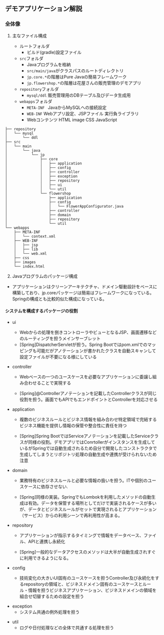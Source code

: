 
## デモアプリケーション解説

### 全体像

1. 主なファイル構成

    + ルートフォルダ
        + ビルド(gradle)設定ファイル
    + `src`フォルダ
        + Javaプログラムを格納
        * `src/main/java`がクラスパスのルートディレクトリ
        * `jp.core.*`の階層はPure Javaの簡易フレームワーク
        * `jp.flowershop.*`の階層は花屋さんの販売管理のデモアプリ
    + `repository`フォルダ
        + `mysql/ddl` 販売管理用のDBテーブル及びデータ生成用
    + `webapps`フォルダ
        + `META-INF ` JavaからMySQLへの接続設定
        + `WEB-INF` Webアプリ設定、JSPファイル 実行負ライブラリ
        + Webコンテンツ HTML image CSS JavaScript

```
├── repository
│   └── mysql
│       └── ddl
├── src
│   └── main
│       └── java
│           └── jp
│               ├── core
│               │   ├── application
│               │   ├── config
│               │   ├── controller
│               │   ├── exception
│               │   ├── repository
│               │   ├── ui
│               │   └── util
│               └── flowershop
│                   ├── application
│                   ├── config
│                   │   └── FlowerAppConfigurator.java
│                   ├── controller
│                   ├── domain
│                   ├── repository
│                   └── util
└── webapps
    ├── META-INF
    │   └── context.xml
    ├── WEB-INF
    │   ├── jsp
    │   ├── lib
    │   └── web.xml
    ├── css
    ├── images
    └── index.html
```

2. Javaプログラムのパッケージ構成
  
+ アプリケーションはクリーンアーキテクチャ、ドメイン駆動設計をベースに構築しており、jp.coreパッケージは簡易はフレームワークになっている。Springの構成とも比較的似た構成になっている。


#### システムを構成するパッケージの役割

+ ui
    + Webからの処理を捌きコントローラやビューとなるJSP、画面遷移などのルーティングを担うメインサーブレット
    + [Spring]DispatcherServletが担う。Spring Bootではpom.xmlでのマッピングも可能だがアノテーションが書かれたクラスを自動スキャンして設定ファイルが不要になる様にしている 

+ controller
    + Webベースの一つのユースケースを必要なアプリケーションに委譲し組み合わせることで実現する<br>
    
    + [Spring]@Controllerアノテーションを記載したControllerクラスが同じ役割を担う。画面でもAPIでもエンドポイントとControllerを対応させる 

+ application 
    + 複数のビジネスルールとビジネス情報を組み合わせ特定領域で完結するビジネス機能を提供し情報の保管や整合性に責任を持つ<br>
  
    + [Spring]Spring BootではServiceアノテーションを記載したServiceクラスが同様の役割。デモアプリではConrtollerがインスタンスを生成しているがSpringでは自動生成されるため自分で開発したコンストラクタで生成してしまうとリポジトリ処理の自動生成や連携が受けられないため注意 
  
+ domain
    + 業務特有のビジネスルールと必要な情報の扱いを担う。ITや個別のユースケースに依存させない.<br>
  
    + [Spring]同様の実装。SpringでもLombokを利用したメソッドの自動生成は有効。データを保管する場所としてだけで実装されるケースが多いが、データとビジネスルールがセットで実現されるとアプリケーション（サービス）からの利用シーンで再利用性が高まる。 
  
+ repository 
    + アプリケーションが指示するタイミングで情報をデータベース、ファイル、APIと連携し永続化
     
    + [Spring]一般的なデータアクセスのメソッドは大半が自動生成されすぐに利用できるようになる。 

+ config
    +  技術変化の大きいUI固有のユースケースを担うController及び永続化をするrepositoryの領域と、ビジネスドメイン固有のユースケースとルール・情報を担うビジネスアプリケーション、ビジネスドメインの領域を組合せ切替するための設定を担う 

* exception
    * システム共通の例外処理を担う
  
+ util
    +  ログや日付処理などの全体で共通する処理を担う

